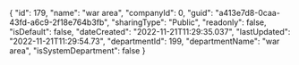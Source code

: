 {
  "id": 179,
  "name": "war area",
  "companyId": 0,
  "guid": "a413e7d8-0caa-43fd-a6c9-2f18e764b3fb",
  "sharingType": "Public",
  "readonly": false,
  "isDefault": false,
  "dateCreated": "2022-11-21T11:29:35.037",
  "lastUpdated": "2022-11-21T11:29:54.73",
  "departmentId": 199,
  "departmentName": "war area",
  "isSystemDepartment": false
}